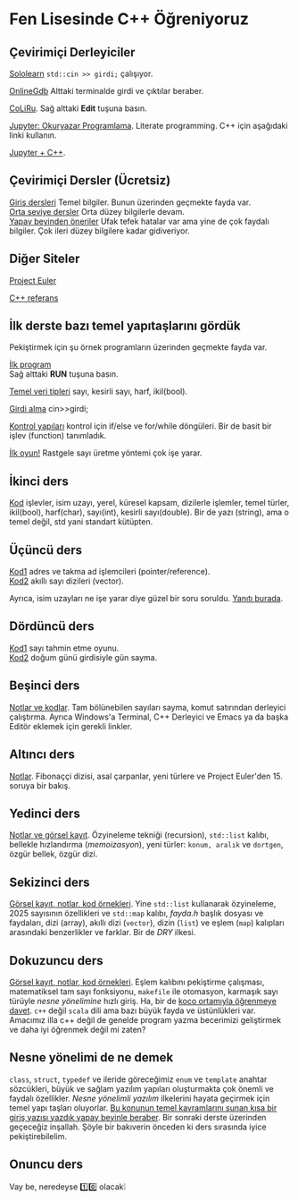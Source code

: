 Fen Lisesinde C++ Öğreniyoruz
=============================

Çevirimiçi Derleyiciler
-----------------------
[Sololearn](https://www.sololearn.com/en/compiler-playground/cpp)  `std::cin >> girdi;` çalışıyor. 

[OnlineGdb](https://onlinegdb.com/MOj93f6vtA)  Alttaki terminalde girdi ve çıktılar beraber.  

[CoLiRu](https://coliru.stacked-crooked.com/a/9a5a244a826e572a).  Sağ alttaki **Edit** tuşuna basın.  

[Jupyter: Okuryazar Programlama](https://jupyter.org/).  Literate programming. C++ için aşağıdaki linki kullanın.  

[Jupyter + C++](https://mybinder.org/v2/gh/jupyter-xeus/xeus-cling/stable?filepath=notebooks/xcpp.ipynb).  


Çevirimiçi Dersler (Ücretsiz)
--
[Giriş dersleri](https://www.sololearn.com/en/learn/courses/c-plus-plus-introduction)  Temel bilgiler. Bunun üzerinden geçmekte fayda var.  
[Orta seviye dersler](https://www.sololearn.com/en/learn/courses/c-plus-plus-intermediate)   Orta düzey bilgilerle devam.  
[Yapay beyinden öneriler](https://chatgpt.com/share/674775c0-d424-8009-835a-a1745715f8a7)  Ufak tefek hatalar var ama yine de çok faydalı bilgiler. Çok ileri düzey bilgilere kadar gidiveriyor.  

Diğer Siteler
--
[Project Euler](https://projecteuler.net/)  

[C++ referans](https://en.cppreference.com)  

İlk derste bazı temel yapıtaşlarını gördük 
-- 
Pekiştirmek için şu örnek programların üzerinden geçmekte fayda var.  

[İlk program](https://sololearn.com/compiler-playground/cHlx3KLO5G6d/)  
Sağ alttaki **RUN** tuşuna basın.  

[Temel veri tipleri](https://sololearn.com/compiler-playground/cPv2HfqDr8h7) sayı, kesirli sayı, harf, ikil(bool).  

[Girdi alma](https://sololearn.com/compiler-playground/c1JyEkLln8AK) cin>>girdi;  

[Kontrol yapıları](https://sololearn.com/compiler-playground/coLvDwg6K4Te) kontrol için if/else ve for/while döngüleri. Bir de basit bir işlev (function) tanımladık.

[İlk oyun!](https://onlinegdb.com/i4AbswzZtP) Rastgele sayı üretme yöntemi çok işe yarar.


İkinci ders
--
[Kod](https://www.sololearn.com/en/compiler-playground/cHXfjbO8i14U) işlevler, isim uzayı, yerel, küresel kapsam, dizilerle işlemler, temel türler, ikil(bool), harf(char), sayı(int), kesirli sayı(double). Bir de yazı (string), ama o temel değil, std yani standart kütüpten.  


Üçüncü ders
--
[Kod1](https://sololearn.com/compiler-playground/crpbSkBKD5ul) adres ve takma ad işlemcileri (pointer/reference).  
[Kod2](https://sololearn.com/compiler-playground/cUWBwZrMqVkd) akıllı sayı dizileri (vector<int>).   

Ayrıca, isim uzayları ne işe yarar diye güzel bir soru soruldu. [Yanıtı burada](ileri/neden-namespace-kullanırız.md).  

Dördüncü ders
--
[Kod1](https://www.onlinegdb.com/fork/i4AbswzZtP) sayı tahmin etme oyunu.  
[Kod2](https://www.onlinegdb.com/fork/bbM6VmacX) doğum günü girdisiyle gün sayma.  

Beşinci ders
--
[Notlar ve kodlar](ileri/ders5.md). Tam bölünebilen sayıları sayma, komut satırından derleyici çalıştırma. Ayrıca Windows'a Terminal, C++ Derleyici ve Emacs ya da başka Editör eklemek için gerekli linkler.  

Altıncı ders
--
[Notlar](ileri/ders6.md).  Fibonaççi dizisi, asal çarpanlar, yeni türlere ve Project Euler'den 15. soruya bir bakış.

Yedinci ders
--
[Notlar ve görsel kayıt](ileri/ders7.md). Özyineleme tekniği (recursion), `std::list` kalıbı, bellekle hızlandırma (*memoizasyon*), yeni türler: `konum, aralık` ve `dortgen`, özgür bellek, özgür dizi.

Sekizinci ders
--
[Görsel kayıt, notlar, kod örnekleri](ileri/ders8.md). Yine `std::list` kullanarak özyineleme, 2025 sayısının özellikleri ve `std::map` kalıbı, *fayda.h* başlık dosyası ve faydaları, dizi (array), akıllı dizi (`vector`), dizin (`list`) ve eşlem (`map`) kalıpları arasındaki benzerlikler ve farklar. Bir de *DRY* ilkesi.

Dokuzuncu ders
--
[Görsel kayıt, notlar, kod örnekleri](ileri/ders9.md).  Eşlem kalıbını pekiştirme çalışması, matematiksel tam sayı fonksiyonu, `makefile` ile otomasyon, karmaşık sayı türüyle *nesne yönelimine* hızlı giriş. Ha, bir de [koco ortamıyla öğrenmeye davet](https://sites.google.com/view/koco-surum).  `c++` değil `scala` dili ama bazı büyük fayda ve üstünlükleri var. Amacımız illa c++ değil de genelde program yazma becerimizi geliştirmek ve daha iyi öğrenmek değil mi zaten?

Nesne yönelimi de ne demek 
--
`class`, `struct`, `typedef` ve ileride göreceğimiz `enum` ve `template` anahtar sözcükleri, büyük ve sağlam yazılım yapıları oluşturmakta çok önemli ve faydalı özellikler. *Nesne yönelimli yazılım* ilkelerini hayata geçirmek için temel yapı taşları oluyorlar. [Bu konunun temel kavramlarını sunan kısa bir giriş yazısı yazdık yapay beyinle beraber](ileri/sınıf-yapı-kavramı.md). Bir sonraki derste üzerinden geçeceğiz inşallah. Şöyle bir bakıverin önceden ki ders sırasında iyice pekiştirebilelim.

Onuncu ders
--
Vay be, neredeyse 1️⃣0️⃣ olacak❕
